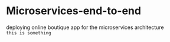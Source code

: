 # Microservices-end-to-end
deploying online boutique app for the microservices architecture 
\
`this is something`
